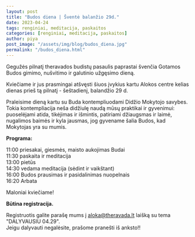 ```yaml
---
layout: post
title: "Budos diena | Šventė balanžio 29d."
date: 2023-04-24
tags: renginiai, meditacija, paskaitos
categories: [renginiai, meditacija, paskaitos]
author: piya
post_image: "/assets/img/blog/budos_diena.jpg"
permalink: "/budos_diena.html"
---
```

Gegužės pilnatį theravados budistų pasaulis paprastai švenčia Gotamos Budos gimimo, nušvitimo ir galutinio užgęsimo dieną.

Kviečiame ir jus prasmingai atšvęsti šiuos įvykius kartu Alokos centre kelias dienas prieš tą pilnatį - šeštadienį, balandžio 29 d.

Praleisime dieną kartu su Buda kontempliuodami Didžio Mokytojo savybes. Tokia kontempliacija neša didžiulę naudą mūsų praktikai ir gyvenimui: puoselėjami atida, tikėjimas ir išmintis, patiriami džiaugsmas ir laimė, nugalimos baimės ir kyla jausmas, jog gyvename šalia Budos, kad Mokytojas yra su mumis.

**Programa:**

11:00 priesakai, giesmės, maisto aukojimas Budai\
11:30 paskaita ir meditacija\
13:00 pietūs\
14:30 vedama meditacija (sėdint ir vaikštant)\
16:00 Budos prausimas ir pasidalinimas nuopelnais\
16:20 Arbata


Maloniai kviečiame!

**Būtina registracija.**

Registruotis galite parašę mums į aloka@theravada.lt laišką su tema "DALYVAUSIU 04.29".\
Jeigu dalyvauti negalėsite, prašome pranešti iš anksto‼











